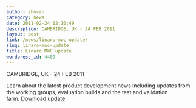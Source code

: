 ```yaml
---
author: shovan
category: news
date: 2011-02-24 12:10:49
description: CAMBRIDGE, UK - 24 FEB 2011
layout: post
link: /news/linaro-mwc-update/
slug: linaro-mwc-update
title: Linaro MWC update
wordpress_id: 4409
---
```


CAMBRIDGE, UK - 24 FEB 2011

Learn about the latest product development news including updates from the working groups, evaluation builds and the test and validation farm. [Download update]()